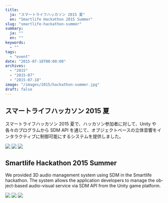```yaml
---
title:
  ja: "スマートライフハッカソン 2015 夏"
  en: "Smartlife Hackathon 2015 Summer"
slug: "smartlife-hackathon-summer"
summary:
  ja: ""
  en: ""
keywords:
  - ""
tags:
  - "event"
date: "2015-07-18T00:00:00"
archives:
  - "2015"
  - "2015-07"
  - "2015-07-18"
image: "/images/2015/hackathon-summer.jpg"
draft: false
---
```


<!-- 日本語記事ここから -->
<section lang="ja" v-if="$context.locale === 'ja-jp'">

# スマートライフハッカソン 2015 夏

スマートライフハッカソン 2015 夏で、ハッカソン参加者に対して、Unity や各々のプログラムから SDM API を通じて、オブジェクトベースの立体音響をインタラクティブに制御可能にするシステムを提供しました。

<div class="grid grid-rows-1 grid-cols-3 gap-4">
  <a href="/archives/img/SmartLifeHackathon2015/photo-1.jpg"><img src="/archives/img/SmartLifeHackathon2015/photo-1.jpg" /></a>
  <a href="/archives/img/SmartLifeHackathon2015/photo-2.jpg"><img src="/archives/img/SmartLifeHackathon2015/photo-2.jpg" /></a>
  <a href="/archives/img/SmartLifeHackathon2015/photo-3.jpg"><img src="/archives/img/SmartLifeHackathon2015/photo-3.jpg" /></a>
</div>

</section>
<!-- 日本語記事ここまで -->

<!-- English article start -->
<section lang="en" v-else>

# Smartlife Hackathon 2015 Summer

We provided 3D audio management system using SDM in the Smartlife hackathon. The system allows the application developers to manage the object-based audio-visual service via SDM API from the Unity game platform.

<div class="grid grid-rows-1 grid-cols-3 gap-4">
  <a href="/archives/img/SmartLifeHackathon2015/photo-1.jpg"><img src="/archives/img/SmartLifeHackathon2015/photo-1.jpg" /></a>
  <a href="/archives/img/SmartLifeHackathon2015/photo-2.jpg"><img src="/archives/img/SmartLifeHackathon2015/photo-2.jpg" /></a>
  <a href="/archives/img/SmartLifeHackathon2015/photo-3.jpg"><img src="/archives/img/SmartLifeHackathon2015/photo-3.jpg" /></a>
</div>

</section>
<!-- English article end -->
